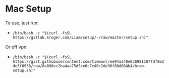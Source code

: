 # Mac Setup
To use, just run: 
- `/bin/bash -c "$(curl -fsSL https://gitlab.kroger.com/Liam/setup/-/raw/master/setup.sh)"`

Or off vpn:
- `/bin/bash -c "$(curl -fsSL https://gist.githubusercontent.com/tiemonl/ee94a340e036981107fdf8e2de3f8938/raw/8a808ec2ba4aa75d5ce6c7cd0c2de90f88d084b4/brew-setup.sh)"`
